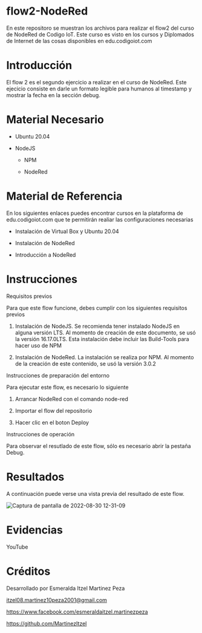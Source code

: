 # flow2-NodeRed
En este repositoro se muestran los archivos para realizar el flow2 del curso de NodeRed de Codigo IoT. Este curso es visto en los cursos y Diplomados de Internet de las cosas disponibles en edu.codigoiot.com

# Introducción

El flow 2 es el segundo ejercicio a realizar en el curso de NodeRed. Este ejecicio consiste en darle un formato legible para humanos al timestamp y mostrar la fecha en la sección debug.

# Material Necesario

  + Ubuntu 20.04
  
  + NodeJS
  
    - NPM
    
    - NodeRed

# Material de Referencia

En los siguientes enlaces puedes encontrar cursos en la plataforma de edu.codigoiot.com que te permitirán realiar las configuraciones necesarias

+ Instalación de Virtual Box y Ubuntu 20.04

+ Instalación de NodeRed

+ Introducción a NodeRed

# Instrucciones

Requisitos previos

Para que este flow funcione, debes cumplir con los siguientes requisitos previos

1. Instalación de NodeJS. Se recomienda tener instalado NodeJS en alguna versión LTS. Al momento de creación de este documento, se usó la versión 16.17.0LTS. Esta instalación debe incluir las Build-Tools para hacer uso de NPM

2. Instalación de NodeRed. La instalación se realiza por NPM. Al momento de la creación de este contenido, se usó la versión 3.0.2


Instrucciones de preparación del entorno

Para ejecutar este flow, es necesario lo siguiente

1. Arrancar NodeRed con el comando node-red

2. Importar el flow del repositorio

3. Hacer clic en el boton Deploy


Instrucciones de operación

Para observar el resutlado de este flow, sólo es necesario abrir la pestaña Debug.

# Resultados

A continuación puede verse una vista previa del resultado de este flow.

![Captura de pantalla de 2022-08-30 12-31-09](https://user-images.githubusercontent.com/111372195/187504672-faedf7cb-5722-4e6f-9b03-316e65245923.png)

# Evidencias

YouTube

# Créditos
Desarrollado por Esmeralda Itzel Martinez Peza

itzel08.martinez10peza2001@gmail.com

https://www.facebook.com/esmeraldaitzel.martinezpeza

https://github.com/MartinezItzel
